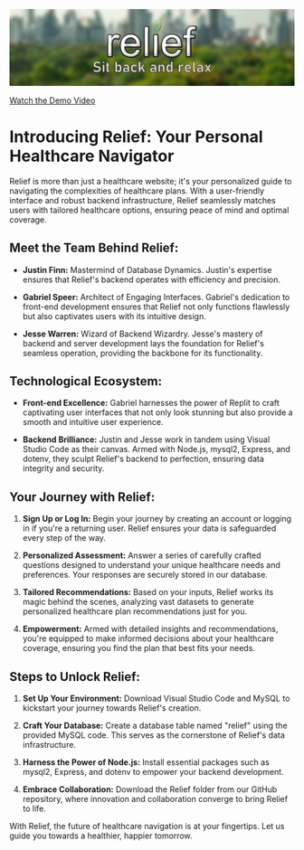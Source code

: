 ![Relief Logo](/views/name2.png)

[Watch the Demo Video](https://youtu.be/ehNMsBZPjbc)

# Introducing Relief: Your Personal Healthcare Navigator

Relief is more than just a healthcare website; it's your personalized guide to navigating the complexities of healthcare plans. With a user-friendly interface and robust backend infrastructure, Relief seamlessly matches users with tailored healthcare options, ensuring peace of mind and optimal coverage.

## Meet the Team Behind Relief:

- **Justin Finn:** Mastermind of Database Dynamics. Justin's expertise ensures that Relief's backend operates with efficiency and precision.
  
- **Gabriel Speer:** Architect of Engaging Interfaces. Gabriel's dedication to front-end development ensures that Relief not only functions flawlessly but also captivates users with its intuitive design.
  
- **Jesse Warren:** Wizard of Backend Wizardry. Jesse's mastery of backend and server development lays the foundation for Relief's seamless operation, providing the backbone for its functionality.

## Technological Ecosystem:

- **Front-end Excellence:** Gabriel harnesses the power of Replit to craft captivating user interfaces that not only look stunning but also provide a smooth and intuitive user experience.
  
- **Backend Brilliance:** Justin and Jesse work in tandem using Visual Studio Code as their canvas. Armed with Node.js, mysql2, Express, and dotenv, they sculpt Relief's backend to perfection, ensuring data integrity and security.

## Your Journey with Relief:

1. **Sign Up or Log In:** Begin your journey by creating an account or logging in if you're a returning user. Relief ensures your data is safeguarded every step of the way.
  
2. **Personalized Assessment:** Answer a series of carefully crafted questions designed to understand your unique healthcare needs and preferences. Your responses are securely stored in our database.
  
3. **Tailored Recommendations:** Based on your inputs, Relief works its magic behind the scenes, analyzing vast datasets to generate personalized healthcare plan recommendations just for you.
  
4. **Empowerment:** Armed with detailed insights and recommendations, you're equipped to make informed decisions about your healthcare coverage, ensuring you find the plan that best fits your needs.

## Steps to Unlock Relief:

1. **Set Up Your Environment:** Download Visual Studio Code and MySQL to kickstart your journey towards Relief's creation.
  
2. **Craft Your Database:** Create a database table named "relief" using the provided MySQL code. This serves as the cornerstone of Relief's data infrastructure.
  
3. **Harness the Power of Node.js:** Install essential packages such as mysql2, Express, and dotenv to empower your backend development.
  
4. **Embrace Collaboration:** Download the Relief folder from our GitHub repository, where innovation and collaboration converge to bring Relief to life.

With Relief, the future of healthcare navigation is at your fingertips. Let us guide you towards a healthier, happier tomorrow.

